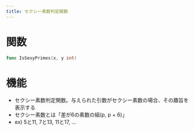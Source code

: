 ```yaml
---
title: セクシー素数判定関数
---
```

# 関数
```go
func IsSexyPrimes(x, y int)
```

# 機能
- セクシー素数判定関数。与えられた引数がセクシー素数の場合、その趣旨を表示する
- セクシー素数とは「差が6の素数の組(p, p + 6)」
- ex) 5と11, 7と13, 11と17, ...